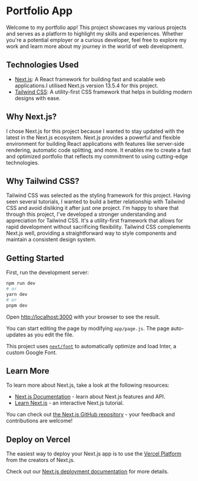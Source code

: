 # Portfolio App

Welcome to my portfolio app! This project showcases my various projects and serves as a platform to highlight my skills and experiences. Whether you're a potential employer or a curious developer, feel free to explore my work and learn more about my journey in the world of web development.

## Technologies Used

- [Next.js](https://nextjs.org/): A React framework for building fast and scalable web applications.I utilised Next.js version 13.5.4 for this project.
- [Tailwind CSS](https://tailwindcss.com/): A utility-first CSS framework that helps in building modern designs with ease.
## Why Next.js?
I chose Next.js for this project because I wanted to stay updated with the latest in the Next.js ecosystem. Next.js provides a powerful and flexible environment for building React applications with features like server-side rendering, automatic code splitting, and more. It enables me to create a fast and optimized portfolio that reflects my commitment to using cutting-edge technologies.
## Why Tailwind CSS?
Tailwind CSS was selected as the styling framework for this project. Having seen several tutorials, I wanted to build a better relationship with Tailwind CSS and avoid disliking it after just one project. I'm happy to share that through this project, I've developed a stronger understanding and appreciation for Tailwind CSS. It's a utility-first framework that allows for rapid development without sacrificing flexibility. Tailwind CSS complements Next.js well, providing a straightforward way to style components and maintain a consistent design system.



## Getting Started

First, run the development server:

```bash
npm run dev
# or
yarn dev
# or
pnpm dev
```

Open [http://localhost:3000](http://localhost:3000) with your browser to see the result.

You can start editing the page by modifying `app/page.js`. The page auto-updates as you edit the file.

This project uses [`next/font`](https://nextjs.org/docs/basic-features/font-optimization) to automatically optimize and load Inter, a custom Google Font.

## Learn More

To learn more about Next.js, take a look at the following resources:

- [Next.js Documentation](https://nextjs.org/docs) - learn about Next.js features and API.
- [Learn Next.js](https://nextjs.org/learn) - an interactive Next.js tutorial.

You can check out [the Next.js GitHub repository](https://github.com/vercel/next.js/) - your feedback and contributions are welcome!

## Deploy on Vercel

The easiest way to deploy your Next.js app is to use the [Vercel Platform](https://vercel.com/new?utm_medium=default-template&filter=next.js&utm_source=create-next-app&utm_campaign=create-next-app-readme) from the creators of Next.js.

Check out our [Next.js deployment documentation](https://nextjs.org/docs/deployment) for more details.
